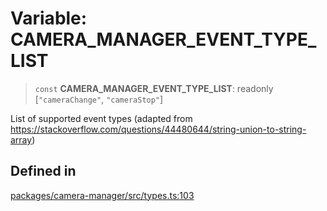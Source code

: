 # Variable: CAMERA\_MANAGER\_EVENT\_TYPE\_LIST

> `const` **CAMERA\_MANAGER\_EVENT\_TYPE\_LIST**: readonly [`"cameraChange"`, `"cameraStop"`]

List of supported event types (adapted from https://stackoverflow.com/questions/44480644/string-union-to-string-array)

## Defined in

[packages/camera-manager/src/types.ts:103](https://github.com/cognitedata/reveal/blob/3aaed3491dba3f4ba9ecd87f495d35383cc73a1d/viewer/packages/camera-manager/src/types.ts#L103)
